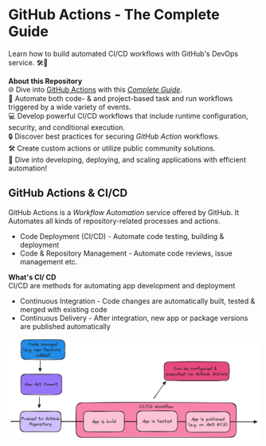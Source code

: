 # GitHub Actions - The Complete Guide

Learn how to build automated CI/CD workflows with GitHub's DevOps service. 🛠️🔄

**About this Repository**<br />
🌐 Dive into [GitHub Actions](https://github.com/features/actions) with this _[Complete Guide](https://www.udemy.com/course/github-actions-the-complete-guide/)_.<br />
🔄 Automate both code- & and project-based task and run workflows triggered by a wide variety of events.<br />
💻 Develop powerful CI/CD workflows that include runtime configuration, security, and conditional execution.<br />
🔒 Discover best practices for securing _GitHub Action_ workflows.<br />
🛠️ Create custom actions or utilize public community solutions.<br />
🚀 Dive into developing, deploying, and scaling applications with efficient automation!

## GitHub Actions & CI/CD

GitHub Actions is a _Workflow Automation_ service offered by GitHub. It Automates all kinds of repository-related processes and actions.

- Code Deployment (CI/CD) - Automate code testing, building & deployment
- Code & Repository Management - Automate code reviews, issue management etc.

**What's CI/ CD**<br />
CI/CD are methods for automating app development and deployment

- Continuous Integration - Code changes are automatically built, tested & merged with existing code
- Continuous Delivery - After integration, new app or package versions are published automatically

![ci/cd_workflow](./docs/images/cicd.excalidraw.png)
